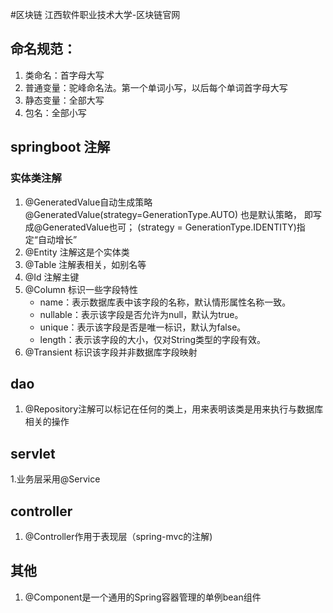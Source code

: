 #区块链
江西软件职业技术大学-区块链官网

## 命名规范：
1. 类命名：首字母大写
2. 普通变量：驼峰命名法。第一个单词小写，以后每个单词首字母大写
3. 静态变量：全部大写
4. 包名：全部小写

## springboot 注解
### 实体类注解
1. @GeneratedValue自动生成策略
    @GeneratedValue(strategy=GenerationType.AUTO) 也是默认策略， 即写成@GeneratedValue也可；
    (strategy = GenerationType.IDENTITY)指定“自动增长”
2. @Entity 注解这是个实体类
3. @Table 注解表相关，如别名等
4. @Id 注解主键
6. @Column 标识一些字段特性
    - name：表示数据库表中该字段的名称，默认情形属性名称一致。
    - nullable：表示该字段是否允许为null，默认为true。
    - unique：表示该字段是否是唯一标识，默认为false。
    - length：表示该字段的大小，仅对String类型的字段有效。
7. @Transient 标识该字段并非数据库字段映射
## dao
1. @Repository注解可以标记在任何的类上，用来表明该类是用来执行与数据库相关的操作
## servlet
1.业务层采用@Service
## controller
1. @Controller作用于表现层（spring-mvc的注解)
## 其他
1. @Component是一个通用的Spring容器管理的单例bean组件


